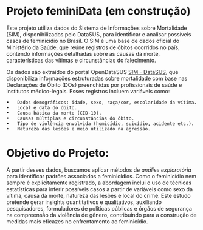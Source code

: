 # Projeto feminiData (em construção)

Este projeto utiliza dados do Sistema de Informações sobre Mortalidade (SIM), disponibilizados pelo DataSUS, para identificar e analisar possíveis casos de feminicídio no Brasil. O SIM é uma base de dados oficial do Ministério da Saúde, que reúne registros de óbitos ocorridos no país, contendo informações detalhadas sobre as causas da morte, características das vítimas e circunstâncias do falecimento.

Os dados são extraídos do portal OpenDataSUS [SIM - DataSUS](https://opendatasus.saude.gov.br/pt_BR/dataset/sim), que disponibiliza informações estruturadas sobre mortalidade com base nas Declarações de Óbito (DOs) preenchidas por profissionais de saúde e institutos médico-legais. Esses registros incluem variáveis como:

    •	Dados demográficos: idade, sexo, raça/cor, escolaridade da vítima.
    •	Local e data do óbito.
    •	Causa básica da morte (CID-10).
    •	Causas múltiplas e circunstâncias do óbito.
    •	Tipo de violência envolvida (homicídio, suicídio, acidente etc.).
    •	Natureza das lesões e meio utilizado na agressão.

# Objetivo do Projeto:

A partir desses dados, buscamos aplicar métodos de *análise exploratória* para identificar padrões associados a feminicídios. Como o feminicídio nem sempre é explicitamente registrado, a abordagem inclui o uso de técnicas estatísticas para inferir possíveis casos a partir de variáveis como sexo da vítima, causa da morte, natureza das lesões e local do crime.
Este estudo pretende gerar insights quantitativos e qualitativos, auxiliando pesquisadores, formuladores de políticas públicas e órgãos de segurança na compreensão da violência de gênero, contribuindo para a construção de medidas mais eficazes no enfrentamento ao feminicídio.


